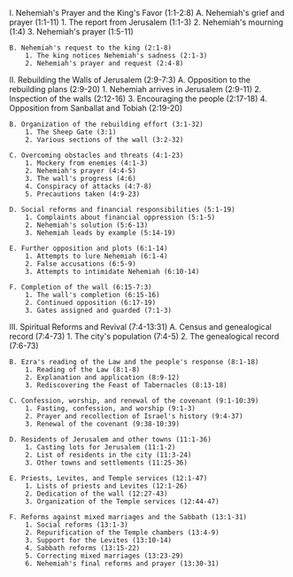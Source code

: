 I. Nehemiah's Prayer and the King's Favor (1:1-2:8)
    A. Nehemiah's grief and prayer (1:1-11)
        1. The report from Jerusalem (1:1-3)
        2. Nehemiah's mourning (1:4)
        3. Nehemiah's prayer (1:5-11)

    B. Nehemiah's request to the king (2:1-8)
        1. The king notices Nehemiah's sadness (2:1-3)
        2. Nehemiah's prayer and request (2:4-8)

II. Rebuilding the Walls of Jerusalem (2:9-7:3)
    A. Opposition to the rebuilding plans (2:9-20)
        1. Nehemiah arrives in Jerusalem (2:9-11)
        2. Inspection of the walls (2:12-16)
        3. Encouraging the people (2:17-18)
        4. Opposition from Sanballat and Tobiah (2:19-20)

    B. Organization of the rebuilding effort (3:1-32)
        1. The Sheep Gate (3:1)
        2. Various sections of the wall (3:2-32)

    C. Overcoming obstacles and threats (4:1-23)
        1. Mockery from enemies (4:1-3)
        2. Nehemiah's prayer (4:4-5)
        3. The wall's progress (4:6)
        4. Conspiracy of attacks (4:7-8)
        5. Precautions taken (4:9-23)

    D. Social reforms and financial responsibilities (5:1-19)
        1. Complaints about financial oppression (5:1-5)
        2. Nehemiah's solution (5:6-13)
        3. Nehemiah leads by example (5:14-19)

    E. Further opposition and plots (6:1-14)
        1. Attempts to lure Nehemiah (6:1-4)
        2. False accusations (6:5-9)
        3. Attempts to intimidate Nehemiah (6:10-14)

    F. Completion of the wall (6:15-7:3)
        1. The wall's completion (6:15-16)
        2. Continued opposition (6:17-19)
        3. Gates assigned and guarded (7:1-3)

III. Spiritual Reforms and Revival (7:4-13:31)
    A. Census and genealogical record (7:4-73)
        1. The city's population (7:4-5)
        2. The genealogical record (7:6-73)

    B. Ezra's reading of the Law and the people's response (8:1-18)
        1. Reading of the Law (8:1-8)
        2. Explanation and application (8:9-12)
        3. Rediscovering the Feast of Tabernacles (8:13-18)

    C. Confession, worship, and renewal of the covenant (9:1-10:39)
        1. Fasting, confession, and worship (9:1-3)
        2. Prayer and recollection of Israel's history (9:4-37)
        3. Renewal of the covenant (9:38-10:39)

    D. Residents of Jerusalem and other towns (11:1-36)
        1. Casting lots for Jerusalem (11:1-2)
        2. List of residents in the city (11:3-24)
        3. Other towns and settlements (11:25-36)

    E. Priests, Levites, and Temple services (12:1-47)
        1. Lists of priests and Levites (12:1-26)
        2. Dedication of the wall (12:27-43)
        3. Organization of the Temple services (12:44-47)

    F. Reforms against mixed marriages and the Sabbath (13:1-31)
        1. Social reforms (13:1-3)
        2. Repurification of the Temple chambers (13:4-9)
        3. Support for the Levites (13:10-14)
        4. Sabbath reforms (13:15-22)
        5. Correcting mixed marriages (13:23-29)
        6. Nehemiah's final reforms and prayer (13:30-31)
